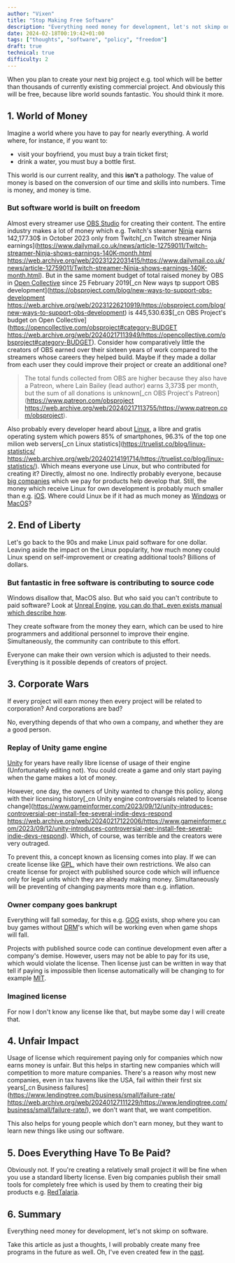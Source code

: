 ```yaml
---
author: "Vixen"
title: "Stop Making Free Software"
description: "Everything need money for development, let's not skimp on software."
date: 2024-02-18T00:19:42+01:00
tags: ["thoughts", "software", "policy", "freedom"]
draft: true
technical: true
difficulty: 2
---
```


When you plan to create your next big project e.g. tool which will be better than thousands of currently existing commercial project. And obviously this will be free, because libre world sounds fantastic. You should think it more.

## 1. World of Money
Imagine a world where you have to pay for nearly everything. A world where, for instance, if you want to:
* visit your boyfriend, you must buy a train ticket first;
* drink a water, you must buy a bottle first.

This world is our current reality, and this **isn't** a pathology.
The value of money is based on the conversion of our time and skills into numbers. Time is money, and money is time.

### But software world is built on freedom
Almost every streamer use [OBS Studio](https://obsproject.com/) for creating their content. The entire industry makes a lot of money which e.g. Twitch's steamer [Ninja](https://en.wikipedia.org/wiki/Ninja_(gamer)) earns 142,177.30$ in October 2023 only from Twitch[_cn Twitch streamer Ninja earnings](https://www.dailymail.co.uk/news/article-12759011/Twitch-streamer-Ninja-shows-earnings-140K-month.html https://web.archive.org/web/20231222031415/https://www.dailymail.co.uk/news/article-12759011/Twitch-streamer-Ninja-shows-earnings-140K-month.html). But in the same moment budget of total raised money by OBS in [Open Collective](https://opencollective.com/) since 25 February 2019[_cn New ways tp support OBS development](https://obsproject.com/blog/new-ways-to-support-obs-development https://web.archive.org/web/20231226210919/https://obsproject.com/blog/new-ways-to-support-obs-development) is 445,530.63$[_cn OBS Project's budget on Open Collective](https://opencollective.com/obsproject#category-BUDGET https://web.archive.org/web/20240217113949/https://opencollective.com/obsproject#category-BUDGET). Consider how comparatively little the creators of OBS earned over their sixteen years of work compared to the streamers whose careers they helped build. Maybe if they made a dollar from each user they could improve their project or create an additional one?

> The total funds collected from OBS are higher because they also have a Patreon, where Lain Bailey (lead author) earns 3,373$ per month, but the sum of all donations is unknown[_cn OBS Project's Patreon](https://www.patreon.com/obsproject https://web.archive.org/web/20240217113755/https://www.patreon.com/obsproject).

Also probably every developer heard about [Linux](https://www.linux.org/), a libre and gratis operating system which powers 85% of smartphones, 96.3% of the top one milion web servers[_cn Linux statistics](https://truelist.co/blog/linux-statistics/ https://web.archive.org/web/20240214191714/https://truelist.co/blog/linux-statistics/). Which means everyone use Linux, but who contributed for creating it? Directly, almost no one. Indirectly probably everyone, because [big companies](https://jobs.intel.com/en/job/-/-/599/56180513136) which we pay for products help develop that. Still, the money which receive Linux for own development is probably much smaller than e.g. [iOS](https://en.wikipedia.org/wiki/IOS). Where could Linux be if it had as much money as [Windows](https://www.microsoft.com/en-us/windows) or [MacOS](https://www.apple.com/macos)?

## 2. End of Liberty
Let's go back to the 90s and make Linux paid software for one dollar. Leaving aside the impact on the Linux popularity, how much money could Linux spend on self-improvement or creating additional tools? Billions of dollars.

### But fantastic in free software is contributing to source code
Windows disallow that, MacOS also. But who said you can't contribute to paid software? Look at [Unreal Engine](https://www.unrealengine.com/), [you can do that, even exists manual which describe how](https://docs.unrealengine.com/5.3/en-US/contributing-to-the-unreal-engine/).

They create software from the money they earn, which can be used to hire programmers and additional personnel to improve their engine. Simultaneously, the community can contribute to this effort.

Everyone can make their own version which is adjusted to their needs. Everything is it possible depends of creators of project.

## 3. Corporate Wars
If every project will earn money then every project will be related to corporation? And corporations are bad? 

No, everything depends of that who own a company, and whether they are a good person.

### Replay of Unity game engine
[Unity](https://unity.com/) for years have really libre license of usage of their engine (Unfortunately editing not). You could create a game and only start paying when the game makes a lot of money.

However, one day, the owners of Unity wanted to change this policy, along with their licensing history[_cn Unity engine controversials related to license change](https://www.gameinformer.com/2023/09/12/unity-introduces-controversial-per-install-fee-several-indie-devs-respond https://web.archive.org/web/20240217122006/https://www.gameinformer.com/2023/09/12/unity-introduces-controversial-per-install-fee-several-indie-devs-respond). Which, of course, was terrible and the creators were very outraged.

To prevent this, a concept known as licensing comes into play. If we can create license like [GPL](https://www.gnu.org/licenses/gpl-3.0.en.html), which have their own restrictions. We also can create license for project with published source code which will influence only for legal units which they are already making money. Simultaneously will be preventing of changing payments more than e.g. inflation.

### Owner company goes bankrupt
Everything will fall someday, for this e.g. [GOG](https://www.gog.com/) exists, shop where you can buy games without [DRM](https://en.wikipedia.org/wiki/Digital_rights_management)'s which will be working even when game shops will fall.

Projects with published source code can continue development even after a company's demise. However, users may not be able to pay for its use, which would violate the license. Then license just can be written in way that tell if paying is impossible then license automatically will be changing to for example [MIT](https://opensource.org/license/mit/).

### Imagined license
For now I don't know any license like that, but maybe some day I will create that.

## 4. Unfair Impact
Usage of license which requirement paying only for companies which now earns money is unfair. But this helps in starting new companies which will competition to more mature companies. There's a reason why most new companies, even in tax havens like the USA, fail within their first six years[_cn Business failures](https://www.lendingtree.com/business/small/failure-rate/ https://web.archive.org/web/20240127111229/https://www.lendingtree.com/business/small/failure-rate/), we don't want that, we want competition.

This also helps for young people which don't earn money, but they want to learn new things like using our software.

## 5. Does Everything Have To Be Paid?
Obviously not. If you're creating a relatively small project it will be fine when you use a standard liberty license. Even big companies publish their small tools for completely free which is used by them to creating their big products e.g. [RedTalaria](https://github.com/cdpred/RedTalaria).

## 6. Summary
Everything need money for development, let's not skimp on software. 

Take this article as just a thoughts, I will probably create many free programs in the future as well. Oh, I've even created few in the [past](https://github.com/NoiseStudio/NoiseEngine).
